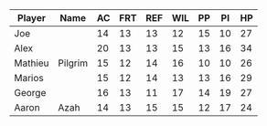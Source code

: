 | Player | Name | AC | FRT | REF | WIL | PP | PI | HP |
|--------|------|----|-----|-----|-----|----|----|----|
| Joe    |      | 14 | 13  | 13  | 12  | 15 | 10 | 27 |
| Alex   |      | 20 | 13  | 13  | 15  | 13 | 16 | 34 |
| Mathieu| Pilgrim| 15 | 12  | 14  | 16  | 10 | 10 | 26 |
| Marios |      | 15 | 12  | 14  | 13  | 13 | 16 | 29 |
| George |      | 16 | 13  | 11  | 17  | 14 | 19 | 27 |
| Aaron  | Azah | 14 | 13  | 15  | 15  | 12 | 17 | 24 |
